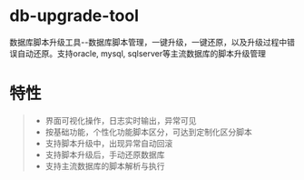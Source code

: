 # db-upgrade-tool
数据库脚本升级工具--数据库脚本管理，一键升级，一键还原，以及升级过程中错误自动还原。支持oracle, mysql, sqlserver等主流数据库的脚本升级管理

# 特性
>* 界面可视化操作，日志实时输出，异常可见
>* 按基础功能，个性化功能脚本区分，可达到定制化区分脚本
>* 支持脚本升级中，出现异常自动回滚
>* 支持脚本升级后，手动还原数据库
>* 支持主流数据库的脚本解析与执行

